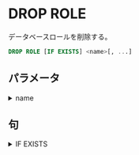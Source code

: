 # DROP ROLE

データベースロールを削除する。

```sql
DROP ROLE [IF EXISTS] <name>[, ...]
```

## パラメータ

<details><summary>name</summary>

削除するロール名

</details>

## 句

<details><summary>IF EXISTS</summary>

存在しない場合にエラーが発生しない。

</details>
